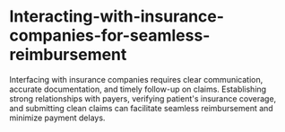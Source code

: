 # Interacting-with-insurance-companies-for-seamless-reimbursement
Interfacing with insurance companies requires clear communication, accurate documentation, and timely follow-up on claims. Establishing strong relationships with payers, verifying patient's insurance coverage, and submitting clean claims can facilitate seamless reimbursement and minimize payment delays.

